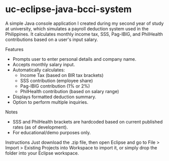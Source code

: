 # uc-eclipse-java-bcci-system

A simple Java console application I created during my second year of study at university, which simulates a payroll deduction system used in the Philippines. It calculates monthly income tax, SSS, Pag-IBIG, and PhilHealth contributions based on a user's input salary.

Features
- Prompts user to enter personal details and company name.
- Accepts monthly salary input.
- Automatically calculates:
  - Income Tax (based on BIR tax brackets)
  - SSS contribution (employee share)
  - Pag-IBIG contribution (1% or 2%)
  - PhilHealth contribution (based on salary range)
- Displays formatted deduction summary.
- Option to perform multiple inquiries.

Notes
- SSS and PhilHealth brackets are hardcoded based on current published rates (as of development).
- For educational/demo purposes only.

Instructions
Just download the .zip file, 
then open Eclipse and go to File > Import > Existing Projects into Workspace to import it, 
or simply drop the folder into your Eclipse workspace.

